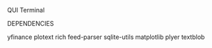 QUI Terminal

DEPENDENCIES

yfinance
plotext
rich
feed-parser
sqlite-utils
matplotlib
plyer
textblob
